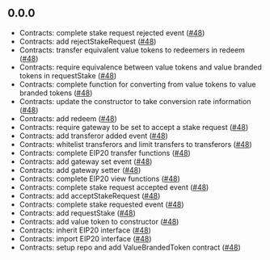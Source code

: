 ## 0.0.0

- Contracts: complete stake request rejected event ([#48](https://github.com/OpenSTFoundation/openst-tokens/pull/48))
- Contracts: add rejectStakeRequest ([#48](https://github.com/OpenSTFoundation/openst-tokens/pull/48))
- Contracts: transfer equivalent value tokens to redeemers in redeem ([#48](https://github.com/OpenSTFoundation/openst-tokens/pull/48))
- Contracts: require equivalence between value tokens and value branded tokens in requestStake ([#48](https://github.com/OpenSTFoundation/openst-tokens/pull/48))
- Contracts: complete function for converting from value tokens to value branded tokens ([#48](https://github.com/OpenSTFoundation/openst-tokens/pull/48))
- Contracts: update the constructor to take conversion rate information ([#48](https://github.com/OpenSTFoundation/openst-tokens/pull/48))
- Contracts: add redeem ([#48](https://github.com/OpenSTFoundation/openst-tokens/pull/48))
- Contracts: require gateway to be set to accept a stake request ([#48](https://github.com/OpenSTFoundation/openst-tokens/pull/48))
- Contracts: add transferor added event ([#48](https://github.com/OpenSTFoundation/openst-tokens/pull/48))
- Contracts: whitelist transferors and limit transfers to transferors ([#48](https://github.com/OpenSTFoundation/openst-tokens/pull/48))
- Contracts: complete EIP20 transfer functions ([#48](https://github.com/OpenSTFoundation/openst-tokens/pull/48))
- Contracts: add gateway set event ([#48](https://github.com/OpenSTFoundation/openst-tokens/pull/48))
- Contracts: add gateway setter ([#48](https://github.com/OpenSTFoundation/openst-tokens/pull/48))
- Contracts: complete EIP20 view functions ([#48](https://github.com/OpenSTFoundation/openst-tokens/pull/48))
- Contracts: complete stake request accepted event ([#48](https://github.com/OpenSTFoundation/openst-tokens/pull/48))
- Contracts: add acceptStakeRequest ([#48](https://github.com/OpenSTFoundation/openst-tokens/pull/48))
- Contracts: complete stake requested event ([#48](https://github.com/OpenSTFoundation/openst-tokens/pull/48))
- Contracts: add requestStake ([#48](https://github.com/OpenSTFoundation/openst-tokens/pull/48))
- Contracts: add value token to constructor ([#48](https://github.com/OpenSTFoundation/openst-tokens/pull/48))
- Contracts: inherit EIP20 interface ([#48](https://github.com/OpenSTFoundation/openst-tokens/pull/48))
- Contracts: import EIP20 interface ([#48](https://github.com/OpenSTFoundation/openst-tokens/pull/48))
- Contracts: setup repo and add ValueBrandedToken contract ([#48](https://github.com/OpenSTFoundation/openst-tokens/pull/48))